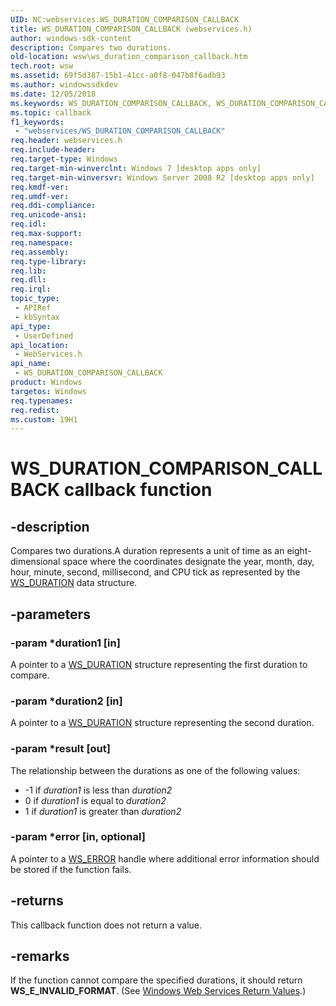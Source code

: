 ```yaml
---
UID: NC:webservices.WS_DURATION_COMPARISON_CALLBACK
title: WS_DURATION_COMPARISON_CALLBACK (webservices.h)
author: windows-sdk-content
description: Compares two durations.
old-location: wsw\ws_duration_comparison_callback.htm
tech.root: wsw
ms.assetid: 69f5d387-15b1-41cc-a0f8-047b8f6adb93
ms.author: windowssdkdev
ms.date: 12/05/2018
ms.keywords: WS_DURATION_COMPARISON_CALLBACK, WS_DURATION_COMPARISON_CALLBACK callback, WS_DURATION_COMPARISON_CALLBACK callback function [Web Services for Windows], webservices/WS_DURATION_COMPARISON_CALLBACK, wsw.ws_duration_comparison_callback
ms.topic: callback
f1_keywords: 
 - "webservices/WS_DURATION_COMPARISON_CALLBACK"
req.header: webservices.h
req.include-header: 
req.target-type: Windows
req.target-min-winverclnt: Windows 7 [desktop apps only]
req.target-min-winversvr: Windows Server 2008 R2 [desktop apps only]
req.kmdf-ver: 
req.umdf-ver: 
req.ddi-compliance: 
req.unicode-ansi: 
req.idl: 
req.max-support: 
req.namespace: 
req.assembly: 
req.type-library: 
req.lib: 
req.dll: 
req.irql: 
topic_type:
 - APIRef
 - kbSyntax
api_type:
 - UserDefined
api_location:
 - WebServices.h
api_name:
 - WS_DURATION_COMPARISON_CALLBACK
product: Windows
targetos: Windows
req.typenames: 
req.redist: 
ms.custom: 19H1
---
```


# WS_DURATION_COMPARISON_CALLBACK callback function


## -description


Compares two durations.A duration represents a unit of time as an eight-dimensional space where the coordinates designate the year, month, day, hour, minute, second, millisecond, and CPU tick as represented by the <a href="https://docs.microsoft.com/windows/desktop/api/webservices/ns-webservices-_ws_duration">WS_DURATION</a> data structure.


## -parameters




### -param *duration1 [in]

A pointer to a <a href="https://docs.microsoft.com/windows/desktop/api/webservices/ns-webservices-_ws_duration">WS_DURATION</a> structure representing the first duration to compare.
                


### -param *duration2 [in]

A  pointer to a <a href="https://docs.microsoft.com/windows/desktop/api/webservices/ns-webservices-_ws_duration">WS_DURATION</a> structure representing the second duration.
                


### -param *result [out]

The relationship between the durations as one of the following values:
                    <ul>
<li>-1 if <i>duration1</i> is less than <i>duration2</i></li>
<li> 0 if <i>duration1</i> is equal to <i>duration2</i></li>
<li> 1 if <i>duration1</i> is greater than <i>duration2</i></li>
</ul>



### -param *error [in, optional]

A pointer to  a <a href="https://docs.microsoft.com/windows/desktop/wsw/ws-error">WS_ERROR</a> handle where additional error information should be stored if the function fails.
                


## -returns



This callback function does not return a value.




## -remarks



If the function cannot compare the specified durations, it should return <b>WS_E_INVALID_FORMAT</b>. 
            (See <a href="https://docs.microsoft.com/windows/desktop/wsw/windows-web-services-return-values">Windows Web Services Return Values</a>.)




